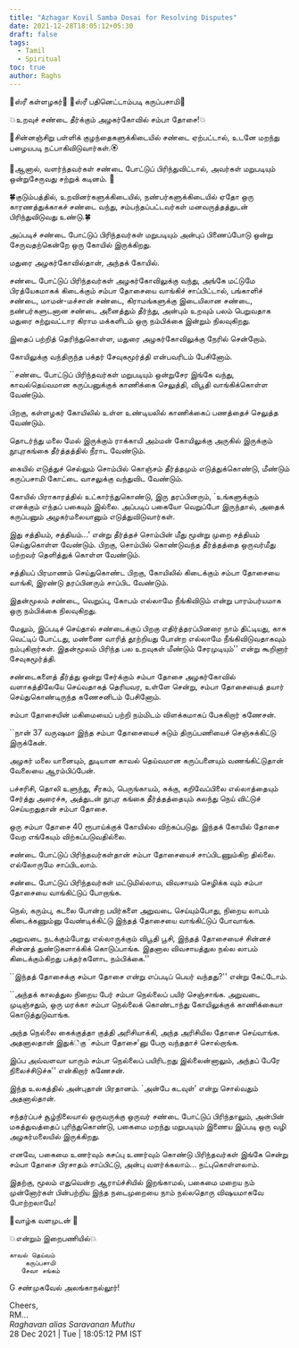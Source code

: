 ```yaml
---
title: "Azhagar Kovil Samba Dosai for Resolving Disputes"
date: 2021-12-28T18:05:12+05:30
draft: false
tags:
  - Tamil
  - Spiritual
toc: true
author: Raghs
---
```


🌷ஸ்ரீ கள்ளழகர்🌷
🌻ஸ்ரீ பதினெட்டாம்படி கருப்பசாமி🌻

💥உறவுச் சண்டை தீர்க்கும் 
அழகர்கோவில் சம்பா தோசை!💥

💮சின்னஞ்சிறு பள்ளிக் குழந்தைகளுக்கிடையில் சண்டை ஏற்பட்டால், உடனே மறந்து பழையபடி நட்பாகிவிடுவார்கள்.🏵

<!--more-->

🌸ஆனால், வளர்ந்தவர்கள் சண்டை போட்டுப் பிரிந்துவிட்டால், அவர்கள் மறுபடியும் ஒன்றுசேருவது சற்றுக் கடினம். 🌸

🍀குடும்பத்தில், உறவினர்களுக்கிடையில், நண்பர்களுக்கிடையில் ஏதோ ஒரு காரணத்துக்காகச் சண்டை வந்து, சம்பந்தப்பட்டவர்கள் மனவருத்தத்துடன் பிரிந்துவிடுவது உண்டு.🍀

 அப்படிச் சண்டை போட்டுப் பிரிந்தவர்கள் மறுபடியும் அன்புப் பிணைப்போடு ஒன்று சேருவதற்கென்றே ஒரு கோயில் இருக்கிறது.

மதுரை அழகர்கோவில்தான், அந்தக் கோயில். 

சண்டை போட்டுப் பிரிந்தவர்கள் அழகர்கோவிலுக்கு வந்து, அங்கே மட்டுமே பிரத்யேகமாகக் கிடைக்கும் சம்பா தோசையை வாங்கிச் சாப்பிட்டால், பங்காளிச் சண்டை, மாமன்-மச்சான் சண்டை, கிராமங்களுக்கு இடையிலான சண்டை, நண்பர்களுடனான சண்டை அனைத்தும் தீர்ந்து, அன்பும் உறவும் பலம் பெறுவதாக மதுரை சுற்றுவட்டார கிராம மக்களிடம் ஒரு நம்பிக்கை இன்றும் நிலவுகிறது.

இதைப் பற்றித் தெரிந்துகொள்ள, மதுரை அழகர்கோவிலுக்கு நேரில் சென்றோம்.

கோயிலுக்கு வந்திருந்த பக்தர் சேவுகமூர்த்தி என்பவரிடம் பேசினோம்.

``சண்டை போட்டுப் பிரிந்தவர்கள் மறுபடியும் ஒன்றுசேர இங்கே வந்து, காவல்தெய்வமான கருப்பனுக்குக் காணிக்கை செலுத்தி, விபூதி வாங்கிக்கொள்ள வேண்டும். 

பிறகு, கள்ளழகர் கோயிலில் உள்ள உண்டியலில் காணிக்கைப் பணத்தைச் செலுத்த வேண்டும். 

தொடர்ந்து மலை மேல் இருக்கும் ராக்காயி அம்மன் கோயிலுக்கு அருகில் இருக்கும் நூபுரகங்கை தீர்த்தத்தில் நீராட வேண்டும். 

கையில் எடுத்துச் செல்லும் சொம்பில் கொஞ்சம் தீர்த்தமும் எடுத்துக்கொண்டு, மீண்டும் கருப்பசாமி கோட்டை வாசலுக்கு வந்துவிட வேண்டும். 

கோயில் பிராகாரத்தில் உட்கார்ந்துகொண்டு, இரு தரப்பினரும், `உங்களுக்கும் எனக்கும் எந்தப் பகையும் இல்லை. அப்படிப் பகையோ வெறுப்போ இருந்தால், அதைக் கருப்பனும் அழகர்மலையானும் எடுத்துவிடுவார்கள். 

இது சத்தியம், சத்தியம்...’ என்று தீர்த்தச் சொம்பின் மீது மூன்று முறை சத்தியம் செய்துகொள்ள வேண்டும். பிறகு, சொம்பில் கொண்டுவந்த தீர்த்தத்தை ஒருவர்மீது மற்றவர் தெளித்துக் கொள்ள வேண்டும்.

சத்தியப் பிரமாணம் செய்துகொண்ட பிறகு, கோயிலில் கிடைக்கும் சம்பா தோசையை வாங்கி, இரண்டு தரப்பினரும் சாப்பிட வேண்டும். 

இதன்மூலம் சண்டை, வெறுப்பு, கோபம் எல்லாமே நீங்கிவிடும் என்று பாரம்பர்யமாக ஒரு நம்பிக்கை நிலவுகிறது. 

மேலும், இப்படிச் செய்தால் சண்டைக்குப் பிறகு எதிர்த்தரப்பினரை நாம் திட்டியது, காசு வெட்டிப் போட்டது, மண்ணை வாரித் தூற்றியது போன்ற எல்லாமே நீங்கிவிடுவதாகவும் நம்புகிறார்கள். இதன்மூலம் பிரிந்த பல உறவுகள் மீண்டும் சேரமுடியும்'' என்று கூறினார் சேவுகமூர்த்தி.

சண்டைகளைத் தீர்த்து ஒன்று சேர்க்கும் சம்பா தோசை அழகர்கோவில் வளாகத்திலேயே செய்வதாகத் தெரியவர, உள்ளே சென்று, சம்பா தோசையைத் தயார் செய்துகொண்டிருந்த கணேசனிடம் பேசினோம்.

சம்பா தோசையின் மகிமையைப் பற்றி நம்மிடம் விளக்கமாகப் பேசுகிறார் கணேசன்.

``நான் 37 வருஷமா இந்த சம்பா தோசையைச் சுடும் திருப்பணியைச் செஞ்சுக்கிட்டு இருக்கேன். 

அழகர் மலை யானையும், துடியான காவல் தெய்வமான கருப்பனையும் வணங்கிட்டுதான் வேலையை ஆரம்பிப்பேன். 

பச்சரிசி, தொலி உளுந்து, சீரகம், பெருங்காயம், சுக்கு, கறிவேப்பிலை எல்லாத்தையும் சேர்த்து அரைச்சு, அத்துடன் நூபுர கங்கை தீர்த்தத்தையும் கலந்து நெய் விட்டுச் செய்யறதுதான் சம்பா தோசை. 

ஒரு சம்பா தோசை 40 ரூபாய்க்குக் கோயில்ல விற்கப்படுது. இந்தக் கோயில் தோசை வேற எங்கேயும் விற்கப்படுவதில்லை. 

சண்டை போட்டுப் பிரிந்தவர்கள்தான் சம்பா தோசையைச் சாப்பிடணும்கிற தில்லை. எல்லோருமே சாப்பிடலாம். 

சண்டை போட்டுப் பிரிந்தவர்கள் மட்டுமில்லாம, விவசாயம் செழிக்க வும் சம்பா தோசையை வாங்கிட்டுப் போறாங்க. 

நெல், கரும்பு, கடலை போன்ற பயிர்களை அறுவடை  செய்யும்போது, நிறைய லாபம் கிடைக்கணும்னு வேண்டிக்கிட்டு இந்தத் தோசையை வாங்கிட்டுப் போவாங்க. 

அறுவடை நடக்கும்போது எல்லாருக்கும் விபூதி பூசி, இந்தத் தோசையைச் சின்னச் சின்னத் துண்டுகளாக்கிக் கொடுப்பாங்க. இதனால விவசாயத்துல நல்ல லாபம் கிடைக்கும்கிறது பக்தர்களோட நம்பிக்கை.''

``இந்தத் தோசைக்கு சம்பா தோசை என்று எப்படிப் பெயர் வந்தது?'' என்று கேட்டோம்.

``அந்தக் காலத்துல நிறைய பேர் சம்பா நெல்லைப் பயிர் செஞ்சாங்க. அறுவடை முடிஞ்சதும், ஒரு மரக்கா சம்பா நெல்லைக் கொண்டாந்து கோயிலுக்குக் காணிக்கையா கொடுத்துடுவாங்க.

 அந்த நெல்லை கைக்குத்தா குத்தி அரிசியாக்கி, அந்த அரிசியில தோசை செய்வாங்க. அதனாலதான் இதுக்்கு `சம்பா தோசை'னு பேரு வந்ததாச் சொல்றாங்க. 

இப்ப அவ்வளவா யாரும் சம்பா நெல்லைப் பயிரிடறது இல்லைன்னாலும், அந்தப் பேரே நிலைச்சிடுச்சு'' என்கிறார் கணேசன்.

இந்த உலகத்தில் அன்புதான் பிரதானம். `அன்பே கடவுள்’ என்று சொல்வதும் அதனால்தான். 

சந்தர்ப்பச் சூழ்நிலையால் ஒருவருக்கு ஒருவர் சண்டை போட்டுப் பிரிந்தாலும், அன்பின் மகத்துவத்தைப் புரிந்துகொண்டு, பகைமை மறந்து மறுபடியும் இணைய இப்படி ஒரு வழி அழகர்மலையில் இருக்கிறது. 

எனவே, பகைமை உணர்வும் கசப்பு உணர்வும் கொண்டு பிரிந்தவர்கள் இங்கே சென்று சம்பா தோசை பிரசாதம் சாப்பிட்டு, அன்பு வளர்க்கலாம்... நட்புகொள்ளலாம். 

இதற்கு, மூலம் எதுவென்ற ஆராய்ச்சியில் இறங்காமல், பகைமை மறைய நம் முன்னோர்கள் பின்பற்றிய இந்த நடைமுறையை நாம் நல்லதொரு விஷயமாகவே போற்றலாமே!

🌷வாழ்க வளமுடன் 🌷

💥என்றும் இறைபணியில்💥
      
    காவல் தெய்வம் 
        கருப்பசாமி 
       சேவா சங்கம் 

 G சண்முகவேல் அலங்காநல்லூர்!


Cheers,\
RM...\
_Raghavan alias Saravanan Muthu_\
28 Dec 2021 | Tue | 18:05:12 PM IST
